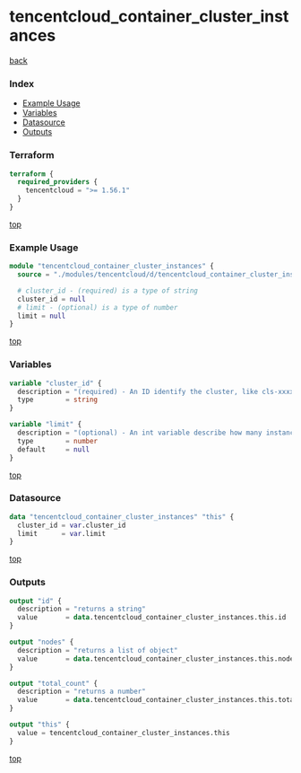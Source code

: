 # tencentcloud_container_cluster_instances

[back](../tencentcloud.md)

### Index

- [Example Usage](#example-usage)
- [Variables](#variables)
- [Datasource](#datasource)
- [Outputs](#outputs)

### Terraform

```terraform
terraform {
  required_providers {
    tencentcloud = ">= 1.56.1"
  }
}
```

[top](#index)

### Example Usage

```terraform
module "tencentcloud_container_cluster_instances" {
  source = "./modules/tencentcloud/d/tencentcloud_container_cluster_instances"

  # cluster_id - (required) is a type of string
  cluster_id = null
  # limit - (optional) is a type of number
  limit = null
}
```

[top](#index)

### Variables

```terraform
variable "cluster_id" {
  description = "(required) - An ID identify the cluster, like cls-xxxxxx."
  type        = string
}

variable "limit" {
  description = "(optional) - An int variable describe how many instances in return at most."
  type        = number
  default     = null
}
```

[top](#index)

### Datasource

```terraform
data "tencentcloud_container_cluster_instances" "this" {
  cluster_id = var.cluster_id
  limit      = var.limit
}
```

[top](#index)

### Outputs

```terraform
output "id" {
  description = "returns a string"
  value       = data.tencentcloud_container_cluster_instances.this.id
}

output "nodes" {
  description = "returns a list of object"
  value       = data.tencentcloud_container_cluster_instances.this.nodes
}

output "total_count" {
  description = "returns a number"
  value       = data.tencentcloud_container_cluster_instances.this.total_count
}

output "this" {
  value = tencentcloud_container_cluster_instances.this
}
```

[top](#index)